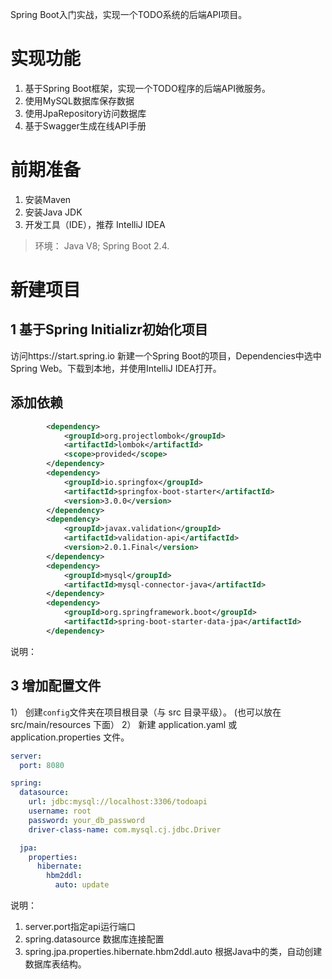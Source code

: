 Spring Boot入门实战，实现一个TODO系统的后端API项目。

# 实现功能
1. 基于Spring Boot框架，实现一个TODO程序的后端API微服务。
2. 使用MySQL数据库保存数据
3. 使用JpaRepository访问数据库
4. 基于Swagger生成在线API手册

# 前期准备
1. 安装Maven
2. 安装Java JDK 
3. 开发工具（IDE），推荐 IntelliJ IDEA

> 环境： Java V8; Spring Boot 2.4.

# 新建项目
## 1 基于Spring Initializr初始化项目
访问https://start.spring.io 新建一个Spring Boot的项目，Dependencies中选中Spring Web。下载到本地，并使用IntelliJ IDEA打开。

## 添加依赖
```xml
		<dependency>
			<groupId>org.projectlombok</groupId>
			<artifactId>lombok</artifactId>
			<scope>provided</scope>
		</dependency>
		<dependency>
			<groupId>io.springfox</groupId>
			<artifactId>springfox-boot-starter</artifactId>
			<version>3.0.0</version>
		</dependency>
		<dependency>
			<groupId>javax.validation</groupId>
			<artifactId>validation-api</artifactId>
			<version>2.0.1.Final</version>
		</dependency>
		<dependency>
			<groupId>mysql</groupId>
			<artifactId>mysql-connector-java</artifactId>
		</dependency>
		<dependency>
			<groupId>org.springframework.boot</groupId>
			<artifactId>spring-boot-starter-data-jpa</artifactId>
		</dependency>
```
说明：

## 3 增加配置文件
1） 创建`config`文件夹在项目根目录（与 src 目录平级）。 (也可以放在 src/main/resources 下面）
2） 新建 application.yaml 或 application.properties 文件。
```yaml
server:
  port: 8080

spring:
  datasource:
    url: jdbc:mysql://localhost:3306/todoapi
    username: root
    password: your_db_password
    driver-class-name: com.mysql.cj.jdbc.Driver

  jpa:
    properties:
      hibernate:
        hbm2ddl:
          auto: update
```
说明：
1. server.port指定api运行端口
2. spring.datasource 数据库连接配置
3. spring.jpa.properties.hibernate.hbm2ddl.auto 根据Java中的类，自动创建数据库表结构。
